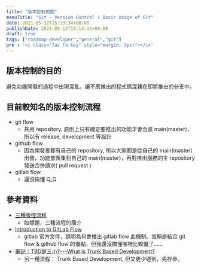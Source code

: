 ```yaml
---
title: "版本控制相關"
menuTitle: "Git - Version Control / Basic Usage of Git"
date: 2021-05-12T15:13:34+08:00
publishDate: 2021-05-12T15:13:34+08:00
draft: true
tags: ["roadmap-developer","general","git"]
pre : '<i class="fas fa-key" style="margin: 3px;"></i>'
---
```


## 版本控制的目的

避免功能開發的過程中出現混亂，讓不應推出的程式碼混雜在即將推出的分支中。

## 目前較知名的版本控制流程

- git flow
    + 共用 repository, 原則上只有確定要推出的功能才會合進 main(master)，所以有 release, development 等設計
- github flow
    + 因為開發者都有自己的 repository, 所以大家都是從自己的 main(master) 出發，功能會匯集到自己的 main(master)，再對推出服務的主 repository 發送合併請求( pull request )
- gitlab flow
    + 還沒搞懂 Q_Q


## 參考資料
- [三種版控流程](https://medium.com/@lf2lf2111/%E4%B8%89%E7%A8%AE%E7%89%88%E6%8E%A7%E6%B5%81%E7%A8%8B-29c82f5d4469)
    + 如標題，三種流程的簡介
- [Introduction to GitLab Flow](https://docs.gitlab.com/ee/topics/gitlab_flow.html)
    + gitlab 官方文件，說明為何會推出 gitlab flow 此機制。宣稱是結合 git flow & github flow 的優點，但我還沒搞懂哪裡比較優了......
- [筆記：TBD是三小?---What is Trunk Based Development?](https://nedwu13.blogspot.com/2014/01/tbd-what-is-trunk-based-development.html)
    + 另一種流程： Trunk Based Development, 但又更少碰到，先存參。